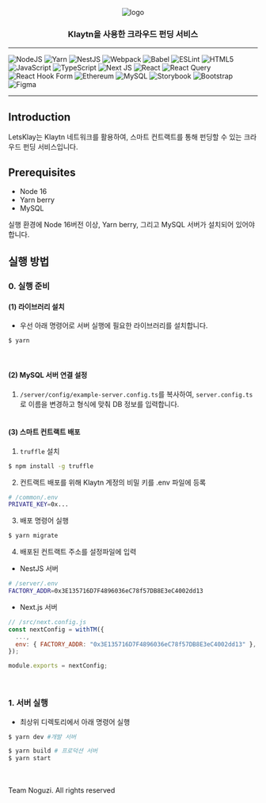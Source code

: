 <p align="center">
  <img src="https://user-images.githubusercontent.com/45936642/191912429-5956a4c3-6ecc-46ec-b1ed-6e68c4c93fa4.png" alt="logo"/>
</p>

<h3 align="center">Klaytn을 사용한 크라우드 펀딩 서비스</h3>

---

![NodeJS](https://img.shields.io/badge/node.js-6DA55F?style=for-the-badge&logo=node.js&logoColor=white)
![Yarn](https://img.shields.io/badge/yarn-%232C8EBB.svg?style=for-the-badge&logo=yarn&logoColor=white)
![NestJS](https://img.shields.io/badge/nestjs-%23E0234E.svg?style=for-the-badge&logo=nestjs&logoColor=white)
![Webpack](https://img.shields.io/badge/webpack-%238DD6F9.svg?style=for-the-badge&logo=webpack&logoColor=black)
![Babel](https://img.shields.io/badge/Babel-F9DC3e?style=for-the-badge&logo=babel&logoColor=black)
![ESLint](https://img.shields.io/badge/ESLint-4B3263?style=for-the-badge&logo=eslint&logoColor=white)
![HTML5](https://img.shields.io/badge/html5-%23E34F26.svg?style=for-the-badge&logo=html5&logoColor=white)
![JavaScript](https://img.shields.io/badge/javascript-%23323330.svg?style=for-the-badge&logo=javascript&logoColor=%23F7DF1E)
![TypeScript](https://img.shields.io/badge/typescript-%23007ACC.svg?style=for-the-badge&logo=typescript&logoColor=white)
![Next JS](https://img.shields.io/badge/Next-black?style=for-the-badge&logo=next.js&logoColor=white)
![React](https://img.shields.io/badge/react-%2320232a.svg?style=for-the-badge&logo=react&logoColor=%2361DAFB)
![React Query](https://img.shields.io/badge/-React%20Query-FF4154?style=for-the-badge&logo=react%20query&logoColor=white)
![React Hook Form](https://img.shields.io/badge/React%20Hook%20Form-%23EC5990.svg?style=for-the-badge&logo=reacthookform&logoColor=white)
![Ethereum](https://img.shields.io/badge/Ethereum-3C3C3D?style=for-the-badge&logo=Ethereum&logoColor=white)
![MySQL](https://img.shields.io/badge/mysql-%2300f.svg?style=for-the-badge&logo=mysql&logoColor=white)
![Storybook](https://img.shields.io/badge/-Storybook-FF4785?style=for-the-badge&logo=storybook&logoColor=white)
![Bootstrap](https://img.shields.io/badge/bootstrap-%23563D7C.svg?style=for-the-badge&logo=bootstrap&logoColor=white)
![Figma](https://img.shields.io/badge/figma-%23F24E1E.svg?style=for-the-badge&logo=figma&logoColor=white)

---

## Introduction

LetsKlay는 Klaytn 네트워크를 활용하여, 스마트 컨트랙트를 통해 펀딩할 수 있는 크라우드 펀딩 서비스입니다.

## Prerequisites

- Node 16
- Yarn berry
- MySQL

실행 환경에 Node 16버전 이상, Yarn berry, 그리고 MySQL 서버가 설치되어 있어야 합니다.

## 실행 방법

### 0. 실행 준비

#### (1) 라이브러리 설치

- 우선 아래 명령어로 서버 실행에 필요한 라이브러리를 설치합니다.

```bash
$ yarn
```

<br>

#### (2) MySQL 서버 연결 설정

1. `/server/config/example-server.config.ts`를 복사하여, `server.config.ts`로 이름을 변경하고 형식에 맞춰 DB 정보를 입력합니다.  
   <br>

#### (3) 스마트 컨트랙트 배포

1. `truffle` 설치

```bash
$ npm install -g truffle
```

2. 컨트랙트 배포를 위해 Klaytn 계정의 비밀 키를 .env 파일에 등록

```bash
# /common/.env
PRIVATE_KEY=0x...
```

3. 배포 명령어 실행

```bash
$ yarn migrate
```

4. 배포된 컨트랙트 주소를 설정파일에 입력

- NestJS 서버

```bash
# /server/.env
FACTORY_ADDR=0x3E135716D7F4896036eC78f57DB8E3eC4002dd13
```

- Next.js 서버

```javascript
// /src/next.config.js
const nextConfig = withTM({
  ...,
  env: { FACTORY_ADDR: "0x3E135716D7F4896036eC78f57DB8E3eC4002dd13" },
});

module.exports = nextConfig;
```

<br>

### 1. 서버 실행

- 최상위 디렉토리에서 아래 명령어 실행

```bash
$ yarn dev #개발 서버

$ yarn build # 프로덕션 서버
$ yarn start
```

<br>
<br>
Team Noguzi. All rights reserved
